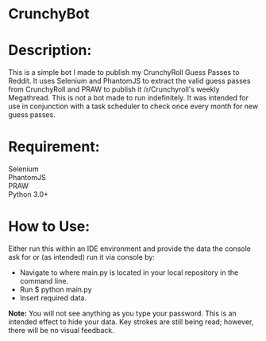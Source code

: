 # CrunchyBot  
# Description:
This is a simple bot I made to publish my CrunchyRoll Guess Passes to Reddit. It uses Selenium and PhantomJS to extract the valid guess passes from CrunchyRoll and PRAW to publish it /r/Crunchyroll's weekly Megathread. This is not a bot made to run indefinitely. It was intended for use in conjunction with a task scheduler to check once every month for new guess passes.
  
# Requirement:
Selenium  
PhantomJS  
PRAW  
Python 3.0+  
  
# How to Use:  
Either run this within an IDE environment and provide the data the console ask for or (as intended) run it via console by:  
  
  * Navigate to where main.py is located in your local repository in the command line.  
  * Run $ python main.py  
  * Insert required data.  
  
**Note:** You will not see anything as you type your password. This is an intended effect to hide your data. Key strokes are still being read; however, there will be no visual feedback.  
